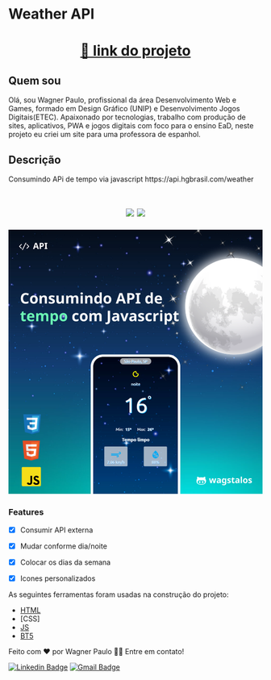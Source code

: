 # Weather API

<h1 align="center">
    <a href="https://wpsgames.com.br/sites/api-weather-v2/">🔗 link  do projeto</a>
</h1>

## Quem sou

<p>Olá, sou Wagner Paulo, profissional da área Desenvolvimento Web e Games, formado em Design Gráfico (UNIP) e Desenvolvimento Jogos Digitais(ETEC). Apaixonado por tecnologias, trabalho com produção de sites, aplicativos, PWA e jogos digitais com foco para o ensino EaD, neste projeto eu criei um site para uma professora de espanhol.</p>

## Descrição

<p>Consumindo APi de tempo via javascript https://api.hgbrasil.com/weather</p>

<h1 align="center">
<img src="https://img.shields.io/static/v1?label=Site&message=API Externa&color=3498db&style=for-the-badge&logo="/>
<img src="https://img.shields.io/static/v1?label=Status&message=finalizado&color=55efc4&style=for-the-badge&logo="/>
</h1>

   <img src="https://github.com/wagstalos/weather-api/blob/master/img/screenshot.png" alt="Weather">



### Features

- [x] Consumir API externa
- [X] Mudar conforme dia/noite
- [X] Colocar os dias da semana
- [x] Icones personalizados


As seguintes ferramentas foram usadas na construção do projeto:

- [HTML](https://developer.mozilla.org/pt-BR/docs/Web/HTML)
- [CSS]
- [JS](https://developer.mozilla.org/pt-BR/docs/Web/JavaScript)
- [BT5](https://getbootstrap.com/)

Feito com ❤️ por Wagner Paulo 👋🏽
Entre em contato!

[![Linkedin Badge](https://img.shields.io/badge/-Wagner-blue?style=flat-square&logo=Linkedin&logoColor=white&link=https://www.linkedin.com/in/wagner-silva-6a163555/)](https://www.linkedin.com/in/wagner-silva-6a163555/)
[![Gmail Badge](https://img.shields.io/badge/-wagstalos@gmail.com-c14438?style=flat-square&logo=Gmail&logoColor=white&link=mailto:wagstalos@gmail.com)](mailto:wagstalos@gmail.com)


